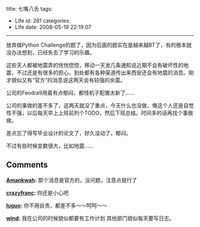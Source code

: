 title: 七嘴八舌
tags:
  - Life
id: 281
categories:
  - Life
date: 2008-05-19 22:19:07
---

放弃做Python Challenge的题了，因为后面的题实在是越来越BT了，有的根本就没办法想到，已经失去了学习的乐趣。

这些天人都被地震弄的恍恍惚惚，移动一天发几条通知说近期不会有破坏性的地震，不过还是有很多的担心，到处都有各种渠道传出来西安还会有地震的消息。刚才貌似又有“官方”的消息说这两天会有较强的余震。

公司的Feodra9用着有点郁闷，都怪机子配置太新了……

公司的事做的差不多了，这两天就没了重点，今天什么也没做，俺这个人还是自觉性不强，以后每天早上上班前列个TODO，然后下班总结。时间多的话再找个事做做。

差点忘了得写毕业设计的论文了，好久没动了，郁闷。

不过有些时候变数很大，比如地震……
## Comments

**[Amankwah](#3211 "2008-05-19 22:44:32"):** 那个消息是官方的，没问题，注意点就行了

**[crazyfranc](#3221 "2008-05-20 12:55:01"):** 你还是小心吧

**[luguo](#3244 "2008-05-23 00:12:26"):** 你不用自责，都差不多～～呵呵～～

**[wind](#3246 "2008-05-23 02:42:30"):** 我在公司的时候貌似都要有工作计划 其他部门貌似每天要写日志。

